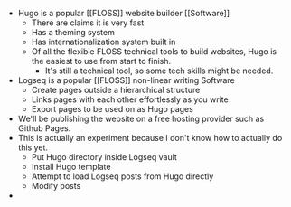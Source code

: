- Hugo is a popular [[FLOSS]] website builder [[Software]]
	- There are claims it is very fast
	- Has a theming system
	- Has internationalization system built in
	- Of all the flexible FLOSS technical tools to build websites, Hugo is the easiest to use from start to finish.
		- It's still a technical tool, so some tech skills might be needed.
- Logseq is a popular [[FLOSS]] non-linear writing Software
	- Create pages outside a hierarchical structure
	- Links pages with each other effortlessly as you write
	- Export pages to be used on as Hugo pages
- We'll be publishing the website on a free hosting provider such as Github Pages.
- This is actually an experiment because I don't know how to actually do this yet.
	- Put Hugo directory inside Logseq vault
	- Install Hugo template
	- Attempt to load Logseq posts from Hugo directly
	- Modify posts
-